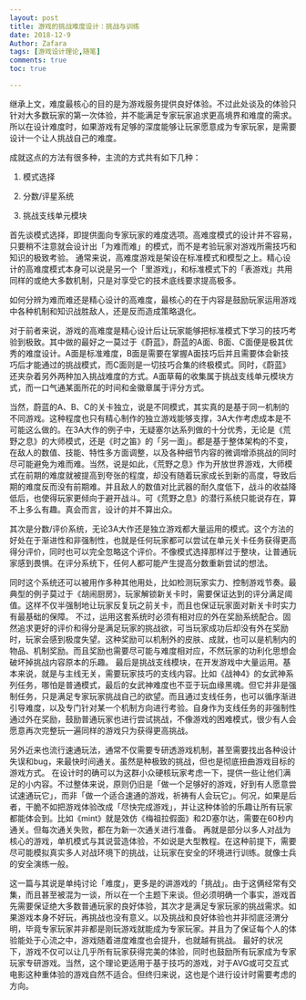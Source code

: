 ```yaml
---
layout: post
title: 游戏的挑战难度设计：挑战与训练
date: 2018-12-9
Author: Zafara
tags: [游戏设计理论,随笔]
comments: true
toc: true

---
```


 继承上文，难度最核心的目的是为游戏服务提供良好体验。不过此处谈及的体验只针对大多数玩家的第一次体验，并不能满足专家玩家追求更高境界和难度的需求。所以在设计难度时，如果游戏有足够的深度能够让玩家愿意成为专家玩家，是需要设计一个让人挑战自己的难度。

 成就这点的方法有很多种，主流的方式共有如下几种：

1. 模式选择

2. 分数/评星系统

3. 挑战支线单元模块

 首先谈模式选择，即提供面向专家玩家的难度选项。高难度模式的设计并不容易，只要稍不注意就会设计出「为难而难」的模式，而不是考验玩家对游戏所需技巧和知识的极致考验。
 通常来说，高难度游戏是架设在标准模式和模型之上。精心设计的高难度模式本身可以说是另一个「里游戏」，和标准模式下的「表游戏」共用同样的或绝大多数机制，只是对享受它的技术底线要求提高极多。

 如何分辨为难而难还是精心设计的高难度，最核心的在于内容是鼓励玩家运用游戏中各种机制和知识战胜敌人，还是反而造成策略退化。

 对于前者来说，游戏的高难度是精心设计后让玩家能够把标准模式下学习的技巧考验到极致。其中做的最好之一莫过于《蔚蓝》，蔚蓝的A面、B面、C面便是极其优秀的难度设计。A面是标准难度，B面是需要在掌握A面技巧后并且需要体会新技巧后才能通过的挑战模式，而C面则是一切技巧合集的终极模式。同时，《蔚蓝》还夹杂着另外两种加入挑战难度的方式。A面草莓的收集属于挑战支线单元模块方式，而一口气通某面所花的时间和金徽章属于评分方式。

 当然，蔚蓝的A、B、C的关卡独立，说是不同模式，其实真的是基于同一机制的不同游戏。这种程度也只有精心制作的独立游戏能够支撑，3A大作考虑成本是不可能这么做的。在3A大作的例子中，无疑塞尔达系列做的十分优秀，无论是《荒野之息》的大师模式，还是《时之笛》的「另一面」。都是基于整体架构的不变，在敌人的数值、技能、特性多方面调整，以及各种细节内容的微调增添挑战的同时尽可能避免为难而难。当然，说是如此，《荒野之息》作为开放世界游戏，大师模式在前期的难度就被提高到夸张的程度，却没有随着玩家成长到新的高度，导致后期的难度反而没有前期难。并且敌人的数值对比武器的耐久度低下，战斗的收益降低后，也使得玩家更倾向于避开战斗。可《荒野之息》的潜行系统只能说存在，算不上多么有趣。真会而言，设计的并不算出众。

 其次是分数/评价系统，无论3A大作还是独立游戏都大量运用的模式。这个方法的好处在于渐进性和非强制性，也就是任何玩家都可以尝试在单元关卡任务获得更高得分评价，同时也可以完全忽略这个评价。不像模式选择那样过于整块，让普通玩家感到畏惧。在评分系统下，任何人都可能产生提高分数重新尝试的想法。

 同时这个系统还可以被用作多种其他用处，比如检测玩家实力、控制游戏节奏。最典型的例子莫过于《胡闹厨房》，玩家解锁新关卡时，需要保证达到的评分满足阈值。这样不仅半强制地让玩家反复玩之前关卡，而且也保证玩家面对新关卡时实力有最基础的保障。
 不过，运用这套系统时必须有相对应的外在奖励系统配合。固然追求更好的评价和得分是满足玩家的挑战欲，可当玩家成功后却没有外在奖励时，玩家会感到极度失望。这种奖励可以机制外的皮肤、成就，也可以是机制内的物品、机制奖励。而且奖励也需要尽可能与难度相对应，不然玩家的功利化思想会破坏掉挑战内容原本的乐趣。
 最后是挑战支线模块，在开发游戏中大量运用。基本来说，就是与主线无关，需要玩家技巧的支线内容。比如《战神4》的女武神系列任务，哪怕是普通模式，最后的女武神难度也不亚于玩血缘黑魂。但它并非是强制任务，只是满足专家玩家挑战自己的欲望。而且通过支线任务，也可以循序渐进引导难度，以及专门针对某一个机制方向进行考验。自身作为支线任务的非强制性通过外在奖励，鼓励普通玩家也进行尝试挑战，不像游戏的困难模式，很少有人会愿意再次完整玩一遍同样的游戏只为获得更高挑战。

 另外近来也流行速通玩法，通常不仅需要专研透游戏机制，甚至需要找出各种设计失误和bug，来最快时间通关。虽然是种极致的挑战，但也是彻底扭曲游戏目标的游戏方式。
 在设计时的确可以为这群小众硬核玩家考虑一下，提供一些让他们满足的小内容。不过整体来说，原则仍旧是「做一个足够好的游戏，好到有人愿意尝试速通玩它」，而非「做一个适合速通的游戏，祈祷有人会玩它」。何况，如果是后者，干脆不如把游戏体验改成「尽快完成游戏」，并让这种体验的乐趣让所有玩家都能体会到。比如《mint》就是效仿《梅祖拉假面》和2D塞尔达，需要在60秒内通关。但每次通关失败，都在为新一次通关进行准备。
 再就是部分以多人对战为核心的游戏，单机模式与其说营造体验，不如说是大型教程。在这种前提下，需要尽可能模拟真实多人对战环境下的挑战，让玩家在安全的环境进行训练。就像士兵的安全演练一般。

 这一篇与其说是单纯讨论「难度」，更多是的讲游戏的「挑战」。由于这俩经常有交集，而且甚至被混为一谈，所以在一个主题下来谈。但必须明确一个事实，游戏首先需要保证绝大多数普通玩家的良好体验，其次才是满足专家玩家的挑战需求。如果游戏本身不好玩，再挑战也没有意义。以及挑战和良好体验也并非彻底泾渭分明，毕竟专家玩家并非都是刚玩游戏就能成为专家玩家。并且为了保证每个人的体验能处于心流之中，游戏随着进度难度也会提升，也就越有挑战。
 最好的状况下，游戏不仅可以让几乎所有玩家获得完美的体验，同时也鼓励所有玩家成为专家玩家专研游戏。当然，这个理论更适用于基于技巧的游戏，对于AVG或可交互式电影这种重体验的游戏自然不适合。但终归来说，这也是个进行设计时需要考虑的方向。

